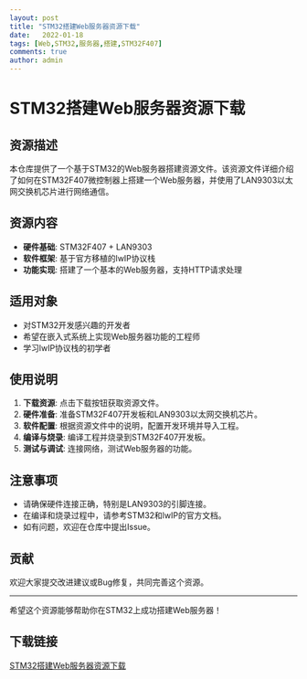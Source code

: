 ```yaml
---
layout: post
title: "STM32搭建Web服务器资源下载"
date:   2022-01-18
tags: [Web,STM32,服务器,搭建,STM32F407]
comments: true
author: admin
---
```

# STM32搭建Web服务器资源下载

## 资源描述

本仓库提供了一个基于STM32的Web服务器搭建资源文件。该资源文件详细介绍了如何在STM32F407微控制器上搭建一个Web服务器，并使用了LAN9303以太网交换机芯片进行网络通信。

## 资源内容

- **硬件基础**: STM32F407 + LAN9303
- **软件框架**: 基于官方移植的lwIP协议栈
- **功能实现**: 搭建了一个基本的Web服务器，支持HTTP请求处理

## 适用对象

- 对STM32开发感兴趣的开发者
- 希望在嵌入式系统上实现Web服务器功能的工程师
- 学习lwIP协议栈的初学者

## 使用说明

1. **下载资源**: 点击下载按钮获取资源文件。
2. **硬件准备**: 准备STM32F407开发板和LAN9303以太网交换机芯片。
3. **软件配置**: 根据资源文件中的说明，配置开发环境并导入工程。
4. **编译与烧录**: 编译工程并烧录到STM32F407开发板。
5. **测试与调试**: 连接网络，测试Web服务器的功能。

## 注意事项

- 请确保硬件连接正确，特别是LAN9303的引脚连接。
- 在编译和烧录过程中，请参考STM32和lwIP的官方文档。
- 如有问题，欢迎在仓库中提出Issue。

## 贡献

欢迎大家提交改进建议或Bug修复，共同完善这个资源。

---

希望这个资源能够帮助你在STM32上成功搭建Web服务器！

## 下载链接

[STM32搭建Web服务器资源下载](https://pan.quark.cn/s/2caa49e5f868)